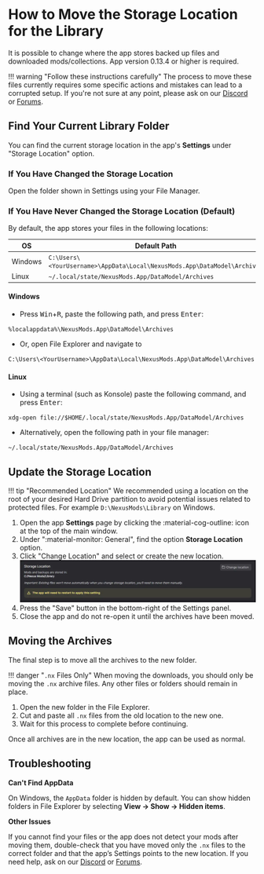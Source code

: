 # How to Move the Storage Location for the Library

It is possible to change where the app stores backed up files and downloaded mods/collections. App version 0.13.4 or higher is required. 

!!! warning "Follow these instructions carefully"
    The process to move these files currently requires some specific actions and mistakes can lead to a corrupted setup. If you're not sure at any point, please ask on our [Discord](https://discord.gg/NexusMods) or [Forums](https://forums.nexusmods.com/forum/9052-nexus-mods-app/).

## Find Your Current Library Folder
You can find the current storage location in the app's **Settings** under "Storage Location" option. 

### If You Have Changed the Storage Location
Open the folder shown in Settings using your File Manager. 

### If You Have Never Changed the Storage Location (Default)
By default, the app stores your files in the following locations:

| OS      | Default Path                                                                 |
|---------|------------------------------------------------------------------------------|
| Windows | `C:\Users\<YourUsername>\AppData\Local\NexusMods.App\DataModel\Archives` |
| Linux   | `~/.local/state/NexusMods.App/DataModel/Archives`                            |

#### Windows
- Press <kbd>Win</kbd>+<kbd>R</kbd>, paste the following path, and press <kbd>Enter</kbd>: 
```
%localappdata%\NexusMods.App\DataModel\Archives
```
- Or, open File Explorer and navigate to 
```
C:\Users\<YourUsername>\AppData\Local\NexusMods.App\DataModel\Archives
```

#### Linux
- Using a terminal (such as Konsole) paste the following command, and press <kbd>Enter</kbd>:
```
xdg-open file://$HOME/.local/state/NexusMods.App/DataModel/Archives
```
- Alternatively, open the following path in your file manager:
```
~/.local/state/NexusMods.App/DataModel/Archives
```

## Update the Storage Location
!!! tip "Recommended Location"
    We recommended using a location on the root of your desired Hard Drive partition to avoid potential issues related to protected files. For example `D:\NexusMods\Library` on Windows. 

1. Open the app **Settings** page by clicking the :material-cog-outline: icon at the top of the main window. 
2. Under ":material-monitor: General", find the option **Storage Location** option.
3. Click "Change Location" and select or create the new location.
![The Storage Location option on the settings screen.](../images/0.13.4/MoveLibrarySetting.webp)
4. Press the "Save" button in the bottom-right of the Settings panel.
5. Close the app and do not re-open it until the archives have been moved.

## Moving the Archives

The final step is to move all the archives to the new folder. 

!!! danger "`.nx` Files Only"
    When moving the downloads, you should only be moving the `.nx` archive files. Any other files or folders should remain in place. 

1. Open the new folder in the File Explorer. 
2. Cut and paste all `.nx` files from the old location to the new one.
3. Wait for this process to complete before continuing.

Once all archives are in the new location, the app can be used as normal. 

## Troubleshooting

**Can't Find AppData**

On Windows, the `AppData` folder is hidden by default. You can show hidden folders in File Explorer by selecting **View -> Show -> Hidden items**.

**Other Issues**

If you cannot find your files or the app does not detect your mods after moving them, double-check that you have moved only the `.nx` files to the correct folder and that the app’s Settings points to the new location. If you need help, ask on our [Discord](https://discord.gg/NexusMods) or [Forums](https://forums.nexusmods.com/forum/9052-nexus-mods-app/).
